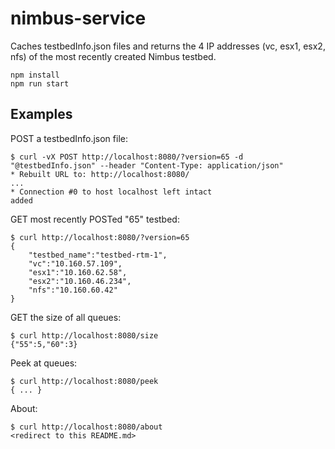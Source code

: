 # nimbus-service

Caches testbedInfo.json files and returns the 4 IP addresses (vc, esx1, esx2, nfs) of the most recently created Nimbus testbed.

    npm install
    npm run start

## Examples

POST a testbedInfo.json file:

    $ curl -vX POST http://localhost:8080/?version=65 -d "@testbedInfo.json" --header "Content-Type: application/json"
    * Rebuilt URL to: http://localhost:8080/
    ...
    * Connection #0 to host localhost left intact
    added

GET most recently POSTed "65" testbed:

    $ curl http://localhost:8080/?version=65
    {
        "testbed_name":"testbed-rtm-1",
        "vc":"10.160.57.109",
        "esx1":"10.160.62.58",
        "esx2":"10.160.46.234",
        "nfs":"10.160.60.42"
    }

GET the size of all queues:

    $ curl http://localhost:8080/size
    {"55":5,"60":3}

Peek at queues:

    $ curl http://localhost:8080/peek
    { ... }

About:

    $ curl http://localhost:8080/about
    <redirect to this README.md>